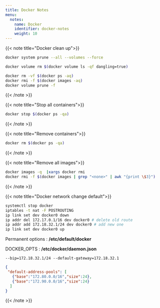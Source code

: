 ```yaml
---
title: Docker Notes
menu:
  notes:
    name: Docker
    identifier: docker-notes
    weight: 10
---
```


{{< note title="Docker clean up">}}
```bash
docker system prune --all --volumes --force

docker volume rm $(docker volume ls -qf dangling=true)

docker rm -vf $(docker ps -aq)
docker rmi -f $(docker images -aq)
docker volume prune -f
```
{{< /note >}}

{{< note title="Stop all containers">}}
```bash
docker stop $(docker ps -qa)
```
{{< /note >}}

{{< note title="Remove containers">}}
```bash
docker rm $(docker ps -qa)
```
{{< /note >}}

{{< note title="Remove all images">}}
```bash
docker images -q  |xargs docker rmi
docker rmi -f $(docker images | grep "<none>" | awk "{print \$3}")
```
{{< /note >}}


{{< note title="Docker network change default">}}
```bash
systemctl stop docker
iptables -t nat -F POSTROUTING
ip link set dev docker0 down
ip addr del 172.17.0.1/16 dev docker0 # delete old route
ip addr add 172.18.32.1/24 dev docker0 # add new one
ip link set dev docker0 up

```
Permanent options : **/etc/default/docker**

DOCKER_OPTS : **/etc/docker/daemon.json**

```--bip=172.18.32.1/24 --default-gateway=172.18.32.1```

```json
{
 "default-address-pools": [
   {"base":"172.80.0.0/16","size":24},
   {"base":"172.90.0.0/16","size":24}
  ]
}
```

{{< /note >}}
